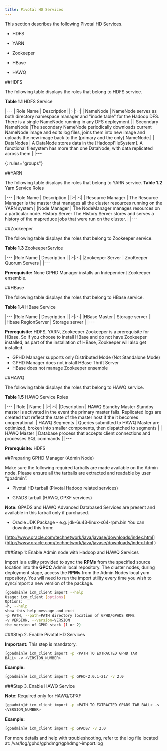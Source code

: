 ```yaml
---
title: Pivotal HD Services
---
```


This section describes the following Pivotal HD Services.

* HDFS

* YARN

* Zookeeper

* HBase

* HAWQ

##HDFS


The following table displays the roles that belong to HDFS service.

**Table 1.1** HDFS Service

|---
| Role Name | Description|
|:-|:-:|
| NameNode  | NameNode serves as both directory namespace manager and "inode table" for the Hadoop DFS. There is a single NameNode running in any DFS deployment.|
| Secondary NameNode |The secondary NameNode periodically downloads current NameNode image and edits log files, joins them into new image and uploads the new image back to the (primary and the only) NameNode.|
| DataNodes | A DataNode stores data in the [HadoopFileSystem]. A functional filesystem has more than one DataNode, with data replicated across them.|
|---

{: rules="groups"}

##YARN

The following table displays the roles that belong to YARN service.
**Table 1.2** Yarn Service Roles

|---
| Role Name | Description |
|:-|:-:|
| Resource Manager | The Resource Manager is the master that manages all the cluster resources running on the YARN system |
|Node Manager | The NodeManager manages resources on a particular node. History Server The History Server stores and serves a history of the mapreduce jobs that were run on the cluster. |
|---

##Zookeeper

The following table displays the roles that belong to Zookeeper service.

**Table 1.3** ZookeeperService

|---
|Role Name | Description |
|:-|:-:|
|Zookeeper Server | ZooKeeper Quorum Servers |
|---

**Prerequisite:** None
GPHD Manager installs an Independent Zookeeper ensemble.

##HBase

The following table displays the roles that belong to HBase service.

**Table 1.4** HBase Service

|---
|Role Name | Description |
|:-|:-:|
|HBase Master | Storage server |
|Hbase RegionServer | Storage server |
|---

**Prerequisite:** HDFS, YARN, Zookeeper
Zookeeper is a prerequisite for HBase. So if you choose to install HBase and do not
have Zookeeper installed, as part of the installation of HBase, Zookeeper will also get
installed.

* GPHD Manager supports only Distributed Mode (Not Standalone Mode)
* GPHD Manager does not install HBase Thrift Server
* HBase does not manage Zookeeper ensemble


##HAWQ

The following table displays the roles that belong to HAWQ service.

**Table 1.5** HAWQ Service Roles

|---
| Role | Name |
|:-|:-:|
|Description | HAWQ Standby Master Standby master is activated in the event the primary master fails. Replicated logs are created that reflect the state of the master host if the it becomes unoperational. 
| HAWQ Segments | Queries submitted to HAWQ Master are optimized, broken into smaller components, then dispatched to segments |
| HAWQ Master | Database process that accepts client connections and processes SQL commands |
|---

**Prerequisite:** HDFS

##Preparing GPHD Manager (Admin Node)

Make sure the following required tarballs are made available on the Admin node.
Please ensure all the tarballs are extracted and readable by user “gpadmin”.

* Pivotal HD tarball (Pivotal Hadoop related services)

* GPADS tarball (HAWQ, GPXF services)

**Note:** GPADS and HAWQ Advanced Databased Services are present and available in this tarball only if purchased.

* Oracle JDK Package - e.g. jdk-6u43-linux-x64-rpm.bin You can download this from:

[http://www.oracle.com/technetwork/java/javase/downloads/index.html](http://www.oracle.com/technetwork/java/javase/downloads/index.html )


###Step 1: Enable Admin node with Hadoop and HAWQ Services

import is a utility provided to sync the **RPMs** from the specified source location into
the **GPCC** Admin local repository. The cluster nodes, during deployment stage, access
the **RPMs** from the Admin Nodes local yum repository. You will need to run the
import utility every time you wish to sync/import a new version of the package.

```bash
[gpadmin]# icm_client import --help
Usage: icm_client [options]
Options:
-h, --help
show this help message and exit
-p PATH, --path=PATH directory location of GPHD/GPADS RPMs
-v VERSION, --version=VERSION
the version of GPHD stack (1 or 2)
```
###Step 2. Enable Pivotal HD Services

**Important:** This step is mandatory.

```bash
[gpadmin]# icm_client import -p <PATH TO EXTRACTED GPHD TAR
BALL> -v <VERSION_NUMBER>
```
**Example:**

```bash
[gpadmin]# icm_client import -p GPHD-2.0.1-21/ -v 2.0
```
###Step 3. Enable HAWQ Service

**Note:** Required only for HAWQ/GPXF

```bash
[gpadmin]# icm_client import -p <PATH TO EXTRACTED GPADS TAR BALL> -v
<VERSION_NUMBER>
```
**Example:**

```bash
[gpadmin]# icm_client import -p GPADS/ -v 2.0
```
For more details and help with troubleshooting, refer to the log file located at:
/var/log/gphd/gphdmgr/gphdmgr-import.log
